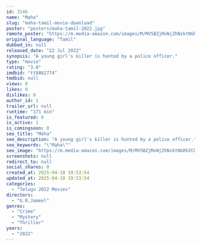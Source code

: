 ```yaml
---
id: 3146
name: "Maha"
slug: "maha-tamil-movie-download"
poster: "posters/maha-tamil-2022.jpg"
remote_poster: "https://m.media-amazon.com/images/M/MV5BZjMxNjZhNzktNGRhZC00YzNmLWEwZTMtN2NhMWZjZjJkYTVlXkEyXkFqcGdeQXVyMTY0MDk0NjE3._V1_SX300.jpg"
original_language: "Tamil"
dubbed_in: null
released_date: "22 Jul 2022"
synopsis: "A young girl's killer is hunted by a police officer."
type: "movie"
rating: "3.0"
imdbid: "tt8862774"
tmdbid: null
views: 0
likes: 0
dislikes: 0
author_id: 1
trailer_url: null
runtime: "171 min"
is_featured: 0
is_active: 1
is_comingsoon: 0
seo_title: "Maha"
seo_description: "A young girl's killer is hunted by a police officer."
seo_keywords: "\"Maha\""
seo_image: "https://m.media-amazon.com/images/M/MV5BZjMxNjZhNzktNGRhZC00YzNmLWEwZTMtN2NhMWZjZjJkYTVlXkEyXkFqcGdeQXVyMTY0MDk0NjE3._V1_SX300.jpg"
screenshots: null
redirect_to: null
social_shares: 0
created_at: 2025-04-10 19:53:54
updated_at: 2025-04-10 19:53:54
categories:
  - "Telugu 2022 Movies"
directors:
  - "U.R.Jameel"
genres:
  - "Crime"
  - "Mystery"
  - "Thriller"
years:
  - "2022"
---
```

